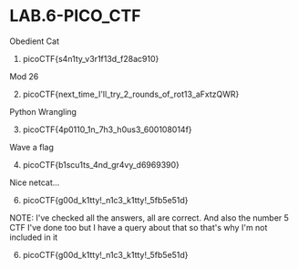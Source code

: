 # LAB.6-PICO_CTF

Obedient Cat

1) picoCTF{s4n1ty_v3r1f13d_f28ac910}

Mod 26

2) picoCTF{next_time_I'll_try_2_rounds_of_rot13_aFxtzQWR}

Python Wrangling

3) picoCTF{4p0110_1n_7h3_h0us3_600108014f}

Wave a flag

4) picoCTF{b1scu1ts_4nd_gr4vy_d6969390}

Nice netcat...

6) picoCTF{g00d_k1tty!_n1c3_k1tty!_5fb5e51d}

NOTE: I've checked all the answers, all are correct. And also the number 5 CTF I've done too but I have a query about that so that's why I'm not included in it
 

6) picoCTF{g00d_k1tty!_n1c3_k1tty!_5fb5e51d}
